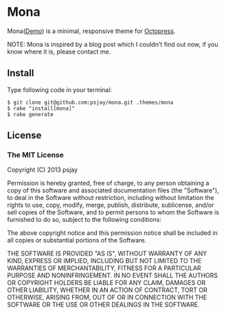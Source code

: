 # Mona

Mona([Demo](http://blog.psjay.com)) is a minimal, responsive theme for [Octopress](http://octopress.org/).

NOTE: Mona is inspired by a blog post which I couldn't find out now, if you know where it is, please contact me.

## Install

Type following code in your terminal:

    $ git clone git@github.com:psjay/mona.git .themes/mona
    $ rake "install[mona]"
    $ rake generate

## License

### The MIT License

Copyright (C) 2013 psjay

Permission is hereby granted, free of charge, to any person obtaining a copy of this software and associated documentation files (the "Software"), to deal in the Software without restriction, including without limitation the rights to use, copy, modify, merge, publish, distribute, sublicense, and/or sell copies of the Software, and to permit persons to whom the Software is furnished to do so, subject to the following conditions:

The above copyright notice and this permission notice shall be included in all copies or substantial portions of the Software.

THE SOFTWARE IS PROVIDED "AS IS", WITHOUT WARRANTY OF ANY KIND, EXPRESS OR IMPLIED, INCLUDING BUT NOT LIMITED TO THE WARRANTIES OF MERCHANTABILITY, FITNESS FOR A PARTICULAR PURPOSE AND NONINFRINGEMENT. IN NO EVENT SHALL THE AUTHORS OR COPYRIGHT HOLDERS BE LIABLE FOR ANY CLAIM, DAMAGES OR OTHER LIABILITY, WHETHER IN AN ACTION OF CONTRACT, TORT OR OTHERWISE, ARISING FROM, OUT OF OR IN CONNECTION WITH THE SOFTWARE OR THE USE OR OTHER DEALINGS IN THE SOFTWARE.
